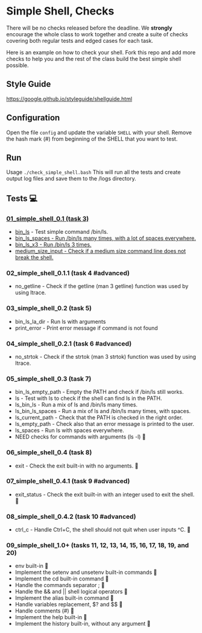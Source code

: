 # Simple Shell, Checks

There will be no checks released before the deadline. We **strongly** encourage the whole class to work together and create a suite of checks covering both regular tests and edged cases for each task.

Here is an example on how to check your shell.
Fork this repo and add more checks to help you and the rest of the class build the best simple shell possible.

## Style Guide
https://google.github.io/styleguide/shellguide.html

## Configuration

Open the file `config` and update the variable `SHELL` with your shell. Remove the hash mark (#) from beginning of the SHELL that you want to test.

## Run

Usage `./check_simple_shell.bash`
This will run all the tests and create output log files and save them to the /logs directory.

## Tests :computer:

### [01_simple_shell_0.1 (task 3)](./master/01_simple_shell_0.1)

* [bin_ls](./01_simple_shell_0.1/bin_ls) - Test simple command /bin/ls.
* [bin_ls_spaces - Run /bin/ls many times, with a lot of spaces everywhere.](./01_simple_shell_0.1/bin_ls_spaces)
* [bin_ls_x3 - Run /bin/ls 3 times.](./01_simple_shell_0.1/bin_ls_x3)
* [medium_size_input - Check if a medium size command line does not break the shell.](./01_simple_shell_0.1/medium_size_input)

### 02_simple_shell_0.1.1 (task 4 #advanced)

* no_getline - Check if the getline (man 3 getline) function was used by using ltrace.

### 03_simple_shell_0.2 (task 5)

* bin_ls_la_dir - Run ls with arguments
* print_error - Print error message if command is not found

### 04_simple_shell_0.2.1 (task 6 #advanced)

* no_strtok - Check if the strtok (man 3 strtok) function was used by using ltrace.

### 05_simple_shell_0.3 (task 7)

* bin_ls_empty_path - Empty the PATH and check if /bin/ls still works.
* ls - Test with ls to check if the shell can find ls in the PATH.
* ls_bin_ls - Run a mix of ls and /bin/ls many times.
* ls_bin_ls_spaces - Run a mix of ls and /bin/ls many times, with spaces.
* ls_current_path - Check that the PATH is checked in the right order.
* ls_empty_path - Check also that an error message is printed to the user.
* ls_spaces - Run ls with spaces everywhere.
* NEED checks for commands with arguments (ls -l) :wrench:

### 06_simple_shell_0.4 (task 8)

* exit - Check the exit built-in with no arguments. :wrench:

### 07_simple_shell_0.4.1 (task 9 #advanced)

* exit_status - Check the exit built-in with an integer used to exit the shell. :wrench:

### 08_simple_shell_0.4.2 (task 10 #advanced)

* ctrl_c - Handle Ctrl+C, the shell should not quit when user inputs ^C. :wrench:

### 09_simple_shell_1.0+ (tasks 11, 12, 13, 14, 15, 16, 17, 18, 19, and 20)

* env built-in  :wrench:
* Implement the setenv and unsetenv built-in commands  :wrench:
* Implement the cd built-in command :wrench:
* Handle the commands separator ;   :wrench:
* Handle the && and || shell logical operators  :wrench:
* Implement the alias built-in command :wrench:
* Handle variables replacement, $? and $$ :wrench:
* Handle comments (#) :wrench:
* Implement the help built-in :wrench:
* Implement the history built-in, without any argument :wrench:
